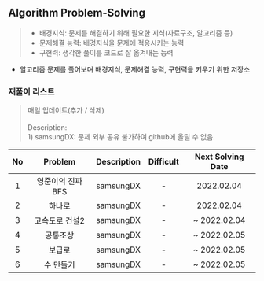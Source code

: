## Algorithm Problem-Solving
>- 배경지식: 문제를 해결하기 위해 필요한 지식(자료구조, 알고리즘 등)
>- 문제해결 능력: 배경지식을 문제에 적용시키는 능력
>- 구현력: 생각한 풀이를 코드로 잘 옮겨내는 능력

- 알고리즘 문제를 풀어보며 배경지식, 문제해결 능력, 구현력을 키우기 위한 저장소

### 재풀이 리스트
>매일 업데이트(추가 / 삭제)
><br>
><br>Description: 
> <br>1) samsungDX: 문제 외부 공유 불가하여 github에 올릴 수 없음.

| No | Problem | Description | Difficult | Next Solving Date |
|:------:|:---------:|:---------:|:-----------:|:-----------:|
| 1 | 영준이의 진짜 BFS | samsungDX | - | 2022.02.04 |
| 2 | 하나로 | samsungDX | - | 2022.02.04 |
| 3 | 고속도로 건설2 | samsungDX | - | ~ 2022.02.04 |
| 4 | 공통조상 | samsungDX | - | ~ 2022.02.05 |
| 5 | 보급로 | samsungDX | - | ~ 2022.02.05 |
| 6 | 수 만들기 | samsungDX | - | ~ 2022.02.05 |
